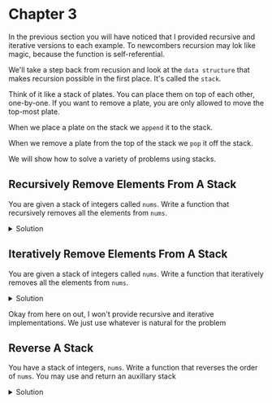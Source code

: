 # Chapter 3

In the previous section you will have noticed that I provided
recursive and iterative versions to each example. To newcombers 
recursion may lok like magic, because the function is self-referential. 

We'll take a step back from recusion and look at the `data structure` that makes recursion possible in the first place. 
It's called the `stack`.

Think of it like a stack of plates. You can place them on top 
of each other, one-by-one. If you want to remove a plate, you 
are only allowed to move the top-most plate. 

When we place a plate on the stack we `append` it to the stack. 

When we remove a plate from the top of the stack we `pop` it off the stack.

We will show how to solve a variety of problems using stacks.

## Recursively Remove Elements From A Stack

You are given a stack of integers called `nums`. Write a function 
that recursively removes all the elements from `nums`.

<details>
<summary>Solution</summary>

<pre><code class="language-python">
def rec_remove_from_stack(nums: List[int]) -> None:
    if nums: # returns True if nums is not empty
        nums.pop() # remove plate from top of stack
        return rec_remove_from_stack(nums)

nums = [3,4,5,1]
print(nums)

rec_remove_from_stack(nums)
print(
    nums
)
</code></pre>
</details>

## Iteratively Remove Elements From A Stack

You are given a stack of integers called `nums`. Write a function 
that iteratively removes all the elements from `nums`.

<details>
<summary>Solution</summary>

<pre><code class="language-python">
def iter_remove_from_stack(nums: List[int]) -> None:
    while nums:
        nums.pop()

nums = [3,4,5,1]
print(nums)

iter_remove_from_stack(nums)
print(
    nums
)
</code></pre>
</details>

Okay from here on out, I won't provide recursive and iterative implementations. We just use whatever is natural for the problem

## Reverse A Stack

You have a stack of integers, `nums`. Write a function that 
reverses the order of `nums`. You may use and return an auxillary stack

<details>
<summary>Solution</summary>

<pre><code class="language-python">
def reverse_stack(nums: List[int]) -> List[int]:
    tmp_stack = []
    while nums:
        x = nums.pop()
        tmp_stack.append(x)
    return tmp_stack

nums = [1,2,3,4]
print(nums)
print(reverse_stack(nums))
print(nums)
    
</code></pre>
</details>







